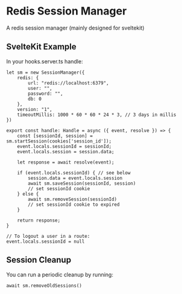 # Redis Session Manager

A redis session manager (mainly designed for sveltekit)

## SvelteKit Example
In your hooks.server.ts handle:
```
let sm = new SessionManager({
    redis: {
        url: "redis://localhost:6379",
        user: "",
        password: "",
        db: 0
    },
    version: "1",
    timeoutMillis: 1000 * 60 * 60 * 24 * 3, // 3 days in millis
})

export const handle: Handle = async ({ event, resolve }) => {
    const [sessionId, session] = sm.startSession(cookies['session_id']);
    event.locals.sessionId = sessionId;
    event.locals.session = session.data;

    let response = await resolve(event);

    if (event.locals.sessionId) { // see below
        session.data = event.locals.session
        await sm.saveSession(sessionId, session)
        // set sessionId cookie
    } else {
        await sm.removeSession(sessionId)
        // set sessionId cookie to expired
    }

    return response;
}

// To logout a user in a route:
event.locals.sessionId = null
```

## Session Cleanup
You can run a periodic cleanup by running:
```
await sm.removeOldSessions()
```
